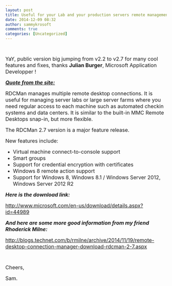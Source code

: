 ```yaml
---
layout: post
title: Useful for your Lab and your production servers remote management - Remote Desktop Manager v2.7 is out !
date: 2014-12-09 08:32
author: sammykrosoft
comments: true
categories: [Uncategorized]
---
```

<p>&nbsp;<p><font size="3">YaY, public version big jumping from v2.2 to v2.7 for many cool features and fixes, thanks <strong>Julian Burger</strong>, Microsoft Application Developper !</font></p><p><font size="3"></font></p><p><strong><u><em><font size="3">Quote from the site:</font></em></u></strong></p><p><font size="3">RDCMan manages multiple remote desktop connections. It is useful for managing server labs or large server farms where you need regular access to each machine such as automated checkin systems and data centers. It is similar to the built-in MMC Remote Desktops snap-in, but more flexible. </font></p><p><font size="3">The RDCMan 2.7 version is a major feature release. </font></p><p><font size="3">New features include: </font></p><ul>   <li><font size="3">Virtual machine connect-to-console support </font></li>    <li><font size="3">Smart groups </font></li>    <li><font size="3">Support for credential encryption with certificates </font></li>    <li><font size="3">Windows 8 remote action support </font></li>    <li><font size="3">Support for Windows 8, Windows 8.1 / Windows Server 2012, Windows Server 2012 R2</font></li> </ul><p><font size="3"></font></p><p><font size="3"><strong><em>Here is the download link:</em></strong></font></p><p><a title="http://www.microsoft.com/en-us/download/details.aspx?id=44989" href="http://www.microsoft.com/en-us/download/details.aspx?id=44989"><font size="3">http://www.microsoft.com/en-us/download/details.aspx?id=44989</font></a></p><p><font size="3"></font></p><p><font size="3"></font></p><p><font size="3"><strong><em>And here are some more good information from my friend Rhoderick Milne:</em></strong></font></p><p><a href="http://blogs.technet.com/b/rmilne/archive/2014/11/19/remote-desktop-connection-manager-download-rdcman-2-7.aspx"><font size="3">http://blogs.technet.com/b/rmilne/archive/2014/11/19/remote-desktop-connection-manager-download-rdcman-2-7.aspx</font></a></p><p>&nbsp;</p><p><font size="3"></font></p><p><font size="3">Cheers,</font></p><p><font size="3">Sam.</font></p></p>


